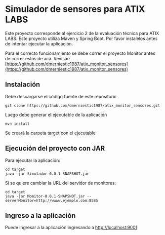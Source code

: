 # Simulador de sensores para ATIX LABS
Este proyecto corresponde al ejercicio 2 de la evaluación técnica para ATIX LABS. 
Este proyecto utiliza Maven y Spring Boot. Por favor instalelos antes de intentar
ejecutar la aplicación.

Para el correcto funcionamiento se debe correr el proyecto Monitor antes de correr
estos de acá. Revisar: [https://github.com/dmerniestic1987/atix_monitor_sensores](https://github.com/dmerniestic1987/atix_monitor_sensores)

## Instalación
Debe descargarse el código fuente de este repositorio
```
git clone https://github.com/dmerniestic1987/atix_monitor_sensores.git
```
Luego debe generar el ejecutable de la aplicación
```
mvn install
```

Se creará la carpeta target con el ejecutable

## Ejecución del proyecto con JAR
Para ejecutar la aplicación:  
```
cd target
java -jar Simulador-0.0.1-SNAPSHOT.jar
```

Si se quiere cambiar la URL del servidor de monitores: 
```
cd target
java -jar Monitor-0.0.1-SNAPSHOT.jar --serverMonitor=http://wwww.ejemplo.com:8585
```


## Ingreso a la aplicación
Puede ingresar a la aplicación ingresando a [http://localhost:9001](http://localhost:9001)